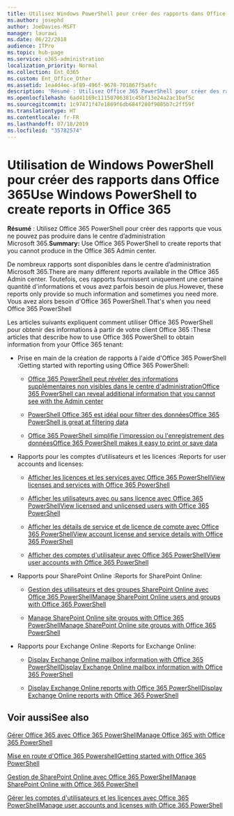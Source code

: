 ```yaml
---
title: Utilisez Windows PowerShell pour créer des rapports dans Office 365
ms.author: josephd
author: JoeDavies-MSFT
manager: laurawi
ms.date: 06/22/2018
audience: ITPro
ms.topic: hub-page
ms.service: o365-administration
localization_priority: Normal
ms.collection: Ent_O365
ms.custom: Ent_Office_Other
ms.assetid: 1ea4d4ec-af89-496f-9678-701867f5a6fc
description: 'Résumé : Utilisez Office 365 PowerShell pour créer des rapports que vous ne pouvez pas produire dans le centre d’administration Microsoft 365.'
ms.openlocfilehash: 6ad41169c11150706381c45bf13e24a2ac1baf5c
ms.sourcegitcommit: 1c97471f47e1869f6db684f280f9085b7c2ff59f
ms.translationtype: HT
ms.contentlocale: fr-FR
ms.lasthandoff: 07/18/2019
ms.locfileid: "35782574"
---
```

# <a name="use-windows-powershell-to-create-reports-in-office-365"></a><span data-ttu-id="7c78c-103">Utilisation de Windows PowerShell pour créer des rapports dans Office 365</span><span class="sxs-lookup"><span data-stu-id="7c78c-103">Use Windows PowerShell to create reports in Office 365</span></span>

 <span data-ttu-id="7c78c-104">**Résumé** : Utilisez Office 365 PowerShell pour créer des rapports que vous ne pouvez pas produire dans le centre d’administration Microsoft 365.</span><span class="sxs-lookup"><span data-stu-id="7c78c-104">**Summary:** Use Office 365 PowerShell to create reports that you cannot produce in the Office 365 Admin center.</span></span>
  
<span data-ttu-id="7c78c-105">De nombreux rapports sont disponibles dans le centre d’administration Microsoft 365.</span><span class="sxs-lookup"><span data-stu-id="7c78c-105">There are many different reports available in the Office 365 Admin center.</span></span> <span data-ttu-id="7c78c-106">Toutefois, ces rapports fournissent uniquement une certaine quantité d'informations et vous avez parfois besoin de plus.</span><span class="sxs-lookup"><span data-stu-id="7c78c-106">However, these reports only provide so much information and sometimes you need more.</span></span> <span data-ttu-id="7c78c-107">Vous avez alors besoin d'Office 365 PowerShell.</span><span class="sxs-lookup"><span data-stu-id="7c78c-107">That's when you need Office 365 PowerShell</span></span>
  
<span data-ttu-id="7c78c-108">Les articles suivants expliquent comment utiliser Office 365 PowerShell pour obtenir des informations à partir de votre client Office 365 :</span><span class="sxs-lookup"><span data-stu-id="7c78c-108">These articles that describe how to use Office 365 PowerShell to obtain information from your Office 365 tenant:</span></span>
  
- <span data-ttu-id="7c78c-109">Prise en main de la création de rapports à l'aide d'Office 365 PowerShell :</span><span class="sxs-lookup"><span data-stu-id="7c78c-109">Getting started with reporting using Office 365 PowerShell:</span></span>
    
  - [<span data-ttu-id="7c78c-110">Office 365 PowerShell peut révéler des informations supplémentaires non visibles dans le centre d'administration</span><span class="sxs-lookup"><span data-stu-id="7c78c-110">Office 365 PowerShell can reveal additional information that you cannot see with the Admin center</span></span>](https://technet.microsoft.com/library/dn568034.aspx#reveal)
    
  - [<span data-ttu-id="7c78c-111">PowerShell Office 365 est idéal pour filtrer des données</span><span class="sxs-lookup"><span data-stu-id="7c78c-111">Office 365 PowerShell is great at filtering data</span></span>](https://technet.microsoft.com/library/dn568034.aspx#filter)
    
  - [<span data-ttu-id="7c78c-112">Office 365 PowerShell simplifie l'impression ou l'enregistrement des données</span><span class="sxs-lookup"><span data-stu-id="7c78c-112">Office 365 PowerShell makes it easy to print or save data</span></span>](https://technet.microsoft.com/library/dn568034.aspx#printsave)
    
- <span data-ttu-id="7c78c-113">Rapports pour les comptes d’utilisateurs et les licences :</span><span class="sxs-lookup"><span data-stu-id="7c78c-113">Reports for user accounts and licenses:</span></span>
    
  - [<span data-ttu-id="7c78c-114">Afficher les licences et les services avec Office 365 PowerShell</span><span class="sxs-lookup"><span data-stu-id="7c78c-114">View licenses and services with Office 365 PowerShell</span></span>](view-licenses-and-services-with-office-365-powershell.md)
    
  - [<span data-ttu-id="7c78c-115">Afficher les utilisateurs avec ou sans licence avec Office 365 PowerShell</span><span class="sxs-lookup"><span data-stu-id="7c78c-115">View licensed and unlicensed users with Office 365 PowerShell</span></span>](view-licensed-and-unlicensed-users-with-office-365-powershell.md)
    
  - [<span data-ttu-id="7c78c-116">Afficher les détails de service et de licence de compte avec Office 365 PowerShell</span><span class="sxs-lookup"><span data-stu-id="7c78c-116">View account license and service details with Office 365 PowerShell</span></span>](view-account-license-and-service-details-with-office-365-powershell.md)
    
  - [<span data-ttu-id="7c78c-117">Afficher des comptes d'utilisateur avec Office 365 PowerShell</span><span class="sxs-lookup"><span data-stu-id="7c78c-117">View user accounts with Office 365 PowerShell</span></span>](view-user-accounts-with-office-365-powershell.md)
    
- <span data-ttu-id="7c78c-118">Rapports pour SharePoint Online :</span><span class="sxs-lookup"><span data-stu-id="7c78c-118">Reports for SharePoint Online:</span></span>
    
  - [<span data-ttu-id="7c78c-119">Gestion des utilisateurs et des groupes SharePoint Online avec Office 365 PowerShell</span><span class="sxs-lookup"><span data-stu-id="7c78c-119">Manage SharePoint Online users and groups with Office 365 PowerShell</span></span>](http://technet.microsoft.com/library/9680af2e-a965-4e62-92ee-da72105c7800.aspx)
    
  - [<span data-ttu-id="7c78c-120">Manage SharePoint Online site groups with Office 365 PowerShell</span><span class="sxs-lookup"><span data-stu-id="7c78c-120">Manage SharePoint Online site groups with Office 365 PowerShell</span></span>](http://technet.microsoft.com/library/122f4099-c78d-4cce-bab0-4343b04596ae.aspx)
    
- <span data-ttu-id="7c78c-121">Rapports pour Exchange Online :</span><span class="sxs-lookup"><span data-stu-id="7c78c-121">Reports for Exchange Online:</span></span>
    
  - [<span data-ttu-id="7c78c-122">Display Exchange Online mailbox information with Office 365 PowerShell</span><span class="sxs-lookup"><span data-stu-id="7c78c-122">Display Exchange Online mailbox information with Office 365 PowerShell</span></span>](http://technet.microsoft.com/library/13843002-56ca-4b75-81c5-84386522b01b.aspx)
    
  - [<span data-ttu-id="7c78c-123">Display Exchange Online reports with Office 365 PowerShell</span><span class="sxs-lookup"><span data-stu-id="7c78c-123">Display Exchange Online reports with Office 365 PowerShell</span></span>](http://technet.microsoft.com/library/4873a063-9fc4-4ed9-826a-6e935fef61d4.aspx)
    
## <a name="see-also"></a><span data-ttu-id="7c78c-124">Voir aussi</span><span class="sxs-lookup"><span data-stu-id="7c78c-124">See also</span></span>

#### 

[<span data-ttu-id="7c78c-125">Gérer Office 365 avec Office 365 PowerShell</span><span class="sxs-lookup"><span data-stu-id="7c78c-125">Manage Office 365 with Office 365 PowerShell</span></span>](manage-office-365-with-office-365-powershell.md)
  
[<span data-ttu-id="7c78c-126">Mise en route d'Office 365 Powershell</span><span class="sxs-lookup"><span data-stu-id="7c78c-126">Getting started with Office 365 PowerShell</span></span>](getting-started-with-office-365-powershell.md)
  
[<span data-ttu-id="7c78c-127">Gestion de SharePoint Online avec Office 365 PowerShell</span><span class="sxs-lookup"><span data-stu-id="7c78c-127">Manage SharePoint Online with Office 365 PowerShell</span></span>](manage-sharepoint-online-with-office-365-powershell.md)
  
[<span data-ttu-id="7c78c-128">Gérer les comptes d'utilisateurs et les licences avec Office 365 PowerShell</span><span class="sxs-lookup"><span data-stu-id="7c78c-128">Manage user accounts and licenses with Office 365 PowerShell</span></span>](manage-user-accounts-and-licenses-with-office-365-powershell.md)
  

